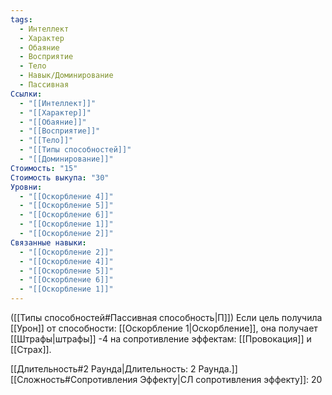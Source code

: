 ```yaml
---
tags:
  - Интеллект
  - Характер
  - Обаяние
  - Восприятие
  - Тело
  - Навык/Доминирование
  - Пассивная
Ссылки:
  - "[[Интеллект]]"
  - "[[Характер]]"
  - "[[Обаяние]]"
  - "[[Восприятие]]"
  - "[[Тело]]"
  - "[[Типы способностей]]"
  - "[[Доминирование]]"
Стоимость: "15"
Стоимость выкупа: "30"
Уровни:
  - "[[Оскорбление 4]]"
  - "[[Оскорбление 5]]"
  - "[[Оскорбление 6]]"
  - "[[Оскорбление 1]]"
  - "[[Оскорбление 2]]"
Связанные навыки:
  - "[[Оскорбление 2]]"
  - "[[Оскорбление 4]]"
  - "[[Оскорбление 5]]"
  - "[[Оскорбление 6]]"
  - "[[Оскорбление 1]]"
---
```

([[Типы способностей#Пассивная способность|П]]) Если цель получила [[Урон]] от способности: [[Оскорбление 1|Оскорбление]], она получает [[Штрафы|штрафы]] -4 на сопротивление эффектам: [[Провокация]] и [[Страх]].

[[Длительность#2 Раунда|Длительность: 2 Раунда.]]
[[Сложность#Cопротивления Эффекту|СЛ сопротивления эффекту]]: 20

